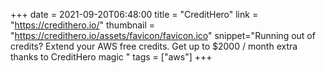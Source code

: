 +++
date = 2021-09-20T06:48:00
title = "CreditHero"
link = "https://credithero.io/"
thumbnail = "https://credithero.io/assets/favicon/favicon.ico"
snippet="Running out of credits? Extend your AWS free credits. Get up to $2000 / month extra thanks to CreditHero magic "
tags = ["aws"]
+++
